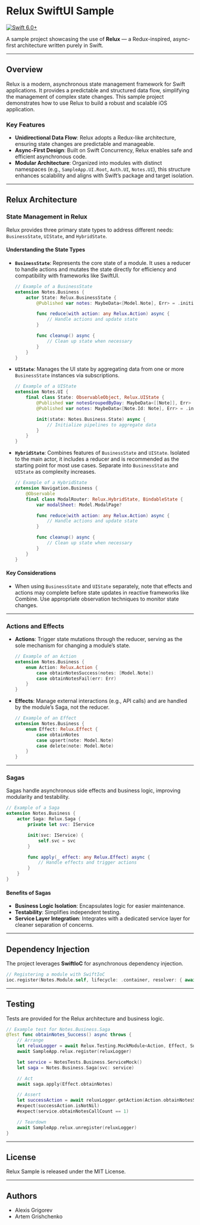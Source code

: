 # Relux SwiftUI Sample

[![Swift 6.0+](https://img.shields.io/badge/Swift-6.0+-red?logo=swift)](https://swift.org/download/)

A sample project showcasing the use of **Relux** — a Redux-inspired, async-first architecture written purely in Swift.

---

## Overview

Relux is a modern, asynchronous state management framework for Swift applications. It provides a predictable and structured data flow, simplifying the management of complex state changes. This sample project demonstrates how to use Relux to build a robust and scalable iOS application.

### Key Features
- **Unidirectional Data Flow**: Relux adopts a Redux-like architecture, ensuring state changes are predictable and manageable.
- **Async-First Design**: Built on Swift Concurrency, Relux enables safe and efficient asynchronous code.
- **Modular Architecture**: Organized into modules with distinct namespaces (e.g., `SampleApp.UI.Root`, `Auth.UI`, `Notes.UI`), this structure enhances scalability and aligns with Swift’s package and target isolation.

---

## Relux Architecture

### State Management in Relux

Relux provides three primary state types to address different needs: `BusinessState`, `UIState`, and `HybridState`.

#### Understanding the State Types
- **`BusinessState`**: Represents the core state of a module. It uses a reducer to handle actions and mutates the state directly for efficiency and compatibility with frameworks like SwiftUI.

    ```swift
    // Example of a BusinessState
    extension Notes.Business {
        actor State: Relux.BusinessState {
            @Published var notes: MaybeData<[Model.Note], Err> = .initial()

            func reduce(with action: any Relux.Action) async {
                // Handle actions and update state
            }

            func cleanup() async {
                // Clean up state when necessary
            }
        }
    }
    ```

- **`UIState`**: Manages the UI state by aggregating data from one or more `BusinessState` instances via subscriptions.

    ```swift
    // Example of a UIState
    extension Notes.UI {
        final class State: ObservableObject, Relux.UIState {
            @Published var notesGroupedByDay: MaybeData<[[Note]], Err> = .initial()
            @Published var notes: MaybeData<[Note.Id: Note], Err> = .initial()

            init(state: Notes.Business.State) async {
                // Initialize pipelines to aggregate data
            }
        }
    }
    ```

- **`HybridState`**: Combines features of `BusinessState` and `UIState`. Isolated to the main actor, it includes a reducer and is recommended as the starting point for most use cases. Separate into `BusinessState` and `UIState` as complexity increases.

    ```swift
    // Example of a HybridState
    extension Navigation.Business {
        @Observable
        final class ModalRouter: Relux.HybridState, BindableState {
            var modalSheet: Model.ModalPage?

            func reduce(with action: any Relux.Action) async {
                // Handle actions and update state
            }

            func cleanup() async {
                // Clean up state when necessary
            }
        }
    }
    ```

#### Key Considerations
- When using `BusinessState` and `UIState` separately, note that effects and actions may complete before state updates in reactive frameworks like Combine. Use appropriate observation techniques to monitor state changes.

---

### Actions and Effects

- **Actions**: Trigger state mutations through the reducer, serving as the sole mechanism for changing a module’s state.

    ```swift
    // Example of an Action
    extension Notes.Business {
        enum Action: Relux.Action {
            case obtainNotesSuccess(notes: [Model.Note])
            case obtainNotesFail(err: Err)
        }
    }
    ```

- **Effects**: Manage external interactions (e.g., API calls) and are handled by the module’s Saga, not the reducer.

    ```swift
    // Example of an Effect
    extension Notes.Business {
        enum Effect: Relux.Effect {
            case obtainNotes
            case upsert(note: Model.Note)
            case delete(note: Model.Note)
        }
    }
    ```

---

### Sagas

Sagas handle asynchronous side effects and business logic, improving modularity and testability.

```swift
// Example of a Saga
extension Notes.Business {
    actor Saga: Relux.Saga {
        private let svc: IService

        init(svc: IService) {
            self.svc = svc
        }

        func apply(_ effect: any Relux.Effect) async {
            // Handle effects and trigger actions
        }
    }
}
```

#### Benefits of Sagas
- **Business Logic Isolation**: Encapsulates logic for easier maintenance.
- **Testability**: Simplifies independent testing.
- **Service Layer Integration**: Integrates with a dedicated service layer for cleaner separation of concerns.

---

## Dependency Injection

The project leverages **SwiftIoC** for asynchronous dependency injection.

```swift
// Registering a module with SwiftIoC
ioc.register(Notes.Module.self, lifecycle: .container, resolver: { await Notes.Module() })
```

---

## Testing

Tests are provided for the Relux architecture and business logic.

```swift
// Example test for Notes.Business.Saga
@Test func obtainNotes_Success() async throws {
    // Arrange
    let reluxLogger = await Relux.Testing.MockModule<Action, Effect, SuccessPhantom>()
    await SampleApp.relux.register(reluxLogger)

    let service = NotesTests.Business.ServiceMock()
    let saga = Notes.Business.Saga(svc: service)

    // Act
    await saga.apply(Effect.obtainNotes)

    // Assert
    let successAction = await reluxLogger.getAction(Action.obtainNotesSuccess(notes: notes))
    #expect(successAction.isNotNil)
    #expect(service.obtainNotesCallCount == 1)

    // Teardown
    await SampleApp.relux.unregister(reluxLogger)
}
```

---

## License

Relux Sample is released under the MIT License.

---

## Authors

- Alexis Grigorev
- Artem Grishchenko
